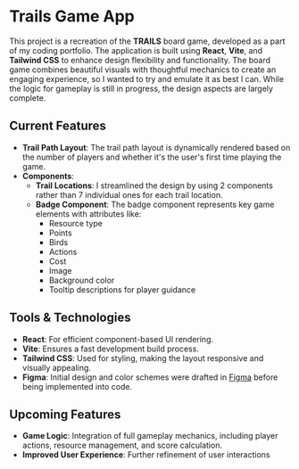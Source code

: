 # Trails Game App

This project is a recreation of the **TRAILS** board game, developed as a part of my coding portfolio. The application is built using **React**, **Vite**, and **Tailwind CSS** to enhance design flexibility and functionality. The board game combines beautiful visuals with thoughtful mechanics to create an engaging experience, so I wanted to try and emulate it as best I can. While the logic for gameplay is still in progress, the design aspects are largely complete.

## Current Features

- **Trail Path Layout**: The trail path layout is dynamically rendered based on the number of players and whether it's the user's first time playing the game.
- **Components**:
  - **Trail Locations**: I streamlined the design by using 2 components rather than 7 individual ones for each trail location.
  - **Badge Component**: The badge component represents key game elements with attributes like:
    - Resource type
    - Points
    - Birds
    - Actions
    - Cost
    - Image
    - Background color
    - Tooltip descriptions for player guidance

## Tools & Technologies

- **React**: For efficient component-based UI rendering.
- **Vite**: Ensures a fast development build process.
- **Tailwind CSS**: Used for styling, making the layout responsive and visually appealing.
- **Figma**: Initial design and color schemes were drafted in [Figma](https://www.figma.com/board/lc7dZBVL7oij73iVQMnRxD/Trails---Game-App?node-id=0-1&t=ZoAZj0LtIEAR3tSy-1) before being implemented into code.

## Upcoming Features

- **Game Logic**: Integration of full gameplay mechanics, including player actions, resource management, and score calculation.
- **Improved User Experience**: Further refinement of user interactions
